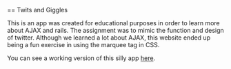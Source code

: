== Twits and Giggles

This is an app was created for educational purposes in order to learn more about AJAX and rails.
The assignment was to mimic the function and design of twitter.
Although we learned a lot about AJAX, this website ended up being a fun exercise in using the marquee tag in CSS.

You can see a working version of this silly app [here](https://twitsandgiggles.herokuapp.com/).
